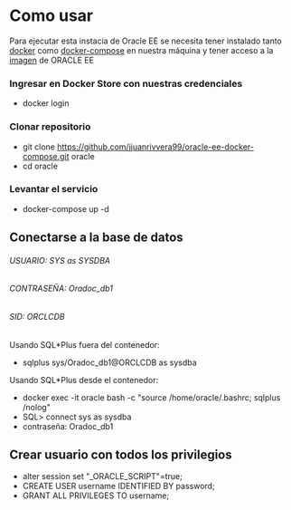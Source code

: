# Como usar

Para ejecutar esta instacia de Oracle EE se necesita tener instalado tanto [docker](https://docs.docker.com/install/) como [docker-compose](https://docs.docker.com/compose/install/) en nuestra máquina y tener acceso a la [imagen](https://hub.docker.com/_/oracle-database-enterprise-edition) de ORACLE EE

### Ingresar en Docker Store con nuestras credenciales

- docker login

### Clonar repositorio

- git clone https://github.com/jjuanrivvera99/oracle-ee-docker-compose.git oracle
- cd oracle

### Levantar el servicio

- docker-compose up -d
 
## Conectarse a la base de datos

###### USUARIO: SYS as SYSDBA
###### CONTRASEÑA: Oradoc_db1
###### SID: ORCLCDB

Usando SQL*Plus fuera del contenedor:

- sqlplus sys/Oradoc_db1@ORCLCDB as sysdba

Usando SQL*Plus desde el contenedor:

- docker exec -it oracle bash -c "source /home/oracle/.bashrc; sqlplus /nolog"
- SQL> connect sys as sysdba
- contraseña: Oradoc_db1

## Crear usuario con todos los privilegios
- alter session set "_ORACLE_SCRIPT"=true;
- CREATE USER username IDENTIFIED BY password;
- GRANT ALL PRIVILEGES TO username;
